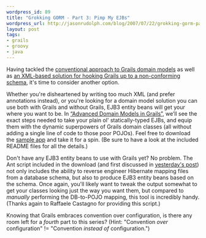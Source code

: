 ```yaml
---
wordpress_id: 89
title: "Grokking GORM - Part 3: Pimp My EJBs"
wordpress_url: http://jasonrudolph.com/blog/2007/07/22/grokking-gorm-part-3-pimp-my-ejbs/
layout: post
tags:
- grails
- groovy
- java
---
```

Having tackled the [conventional approach to Grails domain models](http://jasonrudolph.com/blog/2007/07/20/groking-gorm-part-1-conventional-thinking/ "Grokking GORM - Part 1: Conventional Thinking") as well as [an XML-based solution for hooking Grails up to a non-conforming schema](http://jasonrudolph.com/blog/2007/07/21/groking-gorm-part-2-no-schema-left-behind/ "Grokking GORM - Part 2: No Schema Left Behind"), it's time to consider another option.  

Whether you're disheartened by writing too much XML (and prefer annotations instead), or you're looking for a domain model solution you can use both with Grails and without Grails, EJB3 entity beans will get your where you want to be.  In [“Advanced Domain Models in Grails”](http://www.nofluffjuststuff.com/speaker_topic_view.jsp?topicId=609), we’ll see the exact steps needed to take your plain ol' statically-typed EJBs, and equip them with the dynamic superpowers of Grails domain classes (all without adding a single line of code to those poor POJOs).  Feel free to download the [sample app](http://jasonrudolph.com/downloads/presentations/Advanced_Domain_Models_in_Grails-Example_Code.zip) and take it for a spin.  (Be sure to have a look at the included README files for all the details.)

Don't have any EJB3 entity beans to use with Grails yet?  No problem.  The Ant script included in the download (and first discussed in [yesterday's post](http://jasonrudolph.com/blog/2007/07/21/groking-gorm-part-2-no-schema-left-behind/ "Grokking GORM - Part 2: No Schema Left Behind")) not only includes the ability to reverse engineer Hibernate mapping files from a database schema, but also to produce EJB3 entity beans based on the schema.  Once again, you'll likely want to tweak the output somewhat to get your classes looking just the way you want them, but compared to *manually* performing the DB-to-POJO mapping, this tool is incredibly handy.  (Thanks again to Raffaele Castagno for providing this script.)

Knowing that Grails embraces convention over configuration, is there any room left for a *fourth* part to this series?  (Hint:  "Convention *over* configuration" != "Convention *instead of* configuration.")
